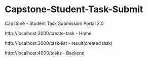 # Capstone-Student-Task-Submit
Capstone - Student Task Submission Portal 2.0


http://localhost:3000/create-task - Home

http://localhost:3000/task-list - result(created task)

http://localhost:4000/tasks - Backend
